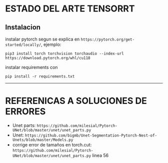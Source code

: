 # ESTADO DEL ARTE TENSORRT

## Instalacion

instalar pytorch segun se explica en `https://pytorch.org/get-started/locally/`, ejemplo:

```
pip3 install torch torchvision torchaudio --index-url https://download.pytorch.org/whl/cu118
```

instalar requirements con

```
pip install -r requirements.txt
```

---

# REFERENICAS A SOLUCIONES DE ERRORES

* Unet parts: `https://github.com/milesial/Pytorch-UNet/blob/master/unet/unet_parts.py`
* Unet:  `https://github.com/bigmb/Unet-Segmentation-Pytorch-Nest-of-Unets/blob/master/Models.py`
* corrige error de tamaños en torch.cut: `https://github.com/milesial/Pytorch-UNet/blob/master/unet/unet_parts.py` linea 56
